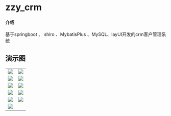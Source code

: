 # zzy_crm

#### 介绍
基于springboot 、 shiro 、MybatisPlus 、MySQL、layUI开发的crm客户管理系统

## 演示图

<table>
    <tr>
        <td><img src="![输入图片说明](https://images.gitee.com/uploads/images/2020/0510/223813_29019bce_5547966.png "微信图片_20200510223456.png")"/></td>
        <td><img src="![输入图片说明](https://images.gitee.com/uploads/images/2020/0510/223831_de85cdea_5547966.png "微信图片_202005102234561.png")"/></td>
    </tr>
    <tr>
        <td><img src="![输入图片说明](https://images.gitee.com/uploads/images/2020/0510/223846_396f694a_5547966.png "微信图片_202005102234562.png")"/></td>
        <td><img src="![输入图片说明](https://images.gitee.com/uploads/images/2020/0510/223900_79ed0453_5547966.png "微信图片_202005102234563.png")"/></td>
    </tr>
    <tr>
        <td><img src="![输入图片说明](https://images.gitee.com/uploads/images/2020/0510/223914_43f16d45_5547966.png "微信图片_202005102234564.png")"/></td>
        <td><img src="![输入图片说明](https://images.gitee.com/uploads/images/2020/0510/223934_badcbdfa_5547966.png "微信图片_202005102234565.png")"/></td>
    </tr>
	<tr>
        <td><img src="![输入图片说明](https://images.gitee.com/uploads/images/2020/0510/223948_6e2fa93f_5547966.png "微信图片_202005102234566.png")"/></td>
        <td><img src="![输入图片说明](https://images.gitee.com/uploads/images/2020/0510/224003_faf8c58c_5547966.png "微信图片_202005102234567.png")"/></td>
    </tr>	 
    <tr>
        <td><img src="![输入图片说明](https://images.gitee.com/uploads/images/2020/0510/224014_3ef00f45_5547966.png "微信图片_202005102234568.png")"/></td>
        <td><img src="![输入图片说明](https://images.gitee.com/uploads/images/2020/0510/224030_ac0cc800_5547966.png "微信图片_202005102234569.png")"/></td>
    </tr>
	<tr>
        <td><img src="![输入图片说明](https://images.gitee.com/uploads/images/2020/0510/224042_be290abc_5547966.png "微信图片_2020051022345610.png")"/></td>        
    </tr>   
</table>
